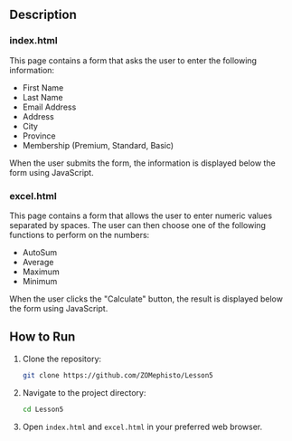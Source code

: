 
## Description

### index.html
This page contains a form that asks the user to enter the following information:
- First Name
- Last Name
- Email Address
- Address
- City
- Province
- Membership (Premium, Standard, Basic)

When the user submits the form, the information is displayed below the form using JavaScript.

### excel.html
This page contains a form that allows the user to enter numeric values separated by spaces. The user can then choose one of the following functions to perform on the numbers:
- AutoSum
- Average
- Maximum
- Minimum

When the user clicks the "Calculate" button, the result is displayed below the form using JavaScript.

## How to Run

1. Clone the repository:
    ```bash
    git clone https://github.com/ZOMephisto/Lesson5
    ```

2. Navigate to the project directory:
    ```bash
    cd Lesson5
    ```

3. Open `index.html` and `excel.html` in your preferred web browser.
